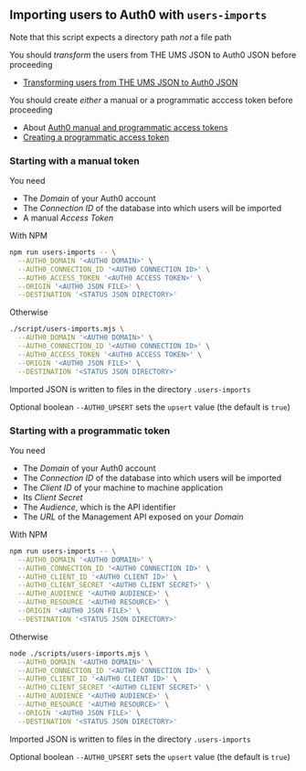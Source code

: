 ## Importing users to Auth0 with `users-imports`

Note that this script expects a directory path _not_ a file path

You should _transform_ the users from THE UMS JSON to Auth0 JSON before proceeding

- [Transforming users from THE UMS JSON to Auth0 JSON](./transforming-users-from-the-ums-json-to-auth0-json.md)

You should create _either_ a manual or a programmatic acccess token before proceeding

- About [Auth0 manual and programmatic access tokens](./auth0-manual-and-programmatic-access-tokens.md)
- [Creating a programmatic access token](./creating-a-programmatic-access-token.md)

### Starting with a manual token

You need

- The _Domain_ of your Auth0 account
- The _Connection ID_ of the database into which users will be imported
- A manual _Access Token_

With NPM

```bash
npm run users-imports -- \
  --AUTH0_DOMAIN '<AUTH0 DOMAIN>' \
  --AUTH0_CONNECTION_ID '<AUTH0 CONNECTION ID>' \
  --AUTH0_ACCESS_TOKEN '<AUTH0 ACCESS TOKEN>' \
  --ORIGIN '<AUTH0 JSON FILE>' \
  --DESTINATION '<STATUS JSON DIRECTORY>'
```

Otherwise

```bash
./script/users-imports.mjs \
  --AUTH0_DOMAIN '<AUTH0 DOMAIN>' \
  --AUTH0_CONNECTION_ID '<AUTH0 CONNECTION ID>' \
  --AUTH0_ACCESS_TOKEN '<AUTH0 ACCESS TOKEN>' \
  --ORIGIN '<AUTH0 JSON FILE>' \
  --DESTINATION '<STATUS JSON DIRECTORY>'
```

Imported JSON is written to files in the directory `.users-imports`

Optional boolean `--AUTH0_UPSERT` sets the `upsert` value (the default is `true`)

### Starting with a programmatic token

You need

- The _Domain_ of your Auth0 account
- The _Connection ID_ of the database into which users will be imported
- The _Client ID_ of your machine to machine application
- Its _Client Secret_
- The _Audience_, which is the API identifier
- The _URL_ of the Management API exposed on your _Domain_

With NPM

```bash
npm run users-imports -- \
  --AUTH0_DOMAIN '<AUTH0 DOMAIN>' \
  --AUTH0_CONNECTION_ID '<AUTH0 CONNECTION ID>' \
  --AUTH0_CLIENT_ID '<AUTH0 CLIENT ID>' \
  --AUTH0_CLIENT_SECRET '<AUTH0 CLIENT SECRET>' \
  --AUTH0_AUDIENCE '<AUTH0 AUDIENCE>' \
  --AUTH0_RESOURCE '<AUTH0 RESOURCE>' \
  --ORIGIN '<AUTH0 JSON FILE>' \
  --DESTINATION '<STATUS JSON DIRECTORY>'
```

Otherwise

```bash
node ./scripts/users-imports.mjs \
  --AUTH0_DOMAIN '<AUTH0 DOMAIN>' \
  --AUTH0_CONNECTION_ID '<AUTH0 CONNECTION ID>' \
  --AUTH0_CLIENT_ID '<AUTH0 CLIENT ID>' \
  --AUTH0_CLIENT_SECRET '<AUTH0 CLIENT SECRET>' \
  --AUTH0_AUDIENCE '<AUTH0 AUDIENCE>' \
  --AUTH0_RESOURCE '<AUTH0 RESOURCE>' \
  --ORIGIN '<AUTH0 JSON FILE>' \
  --DESTINATION '<STATUS JSON DIRECTORY>'
```

Imported JSON is written to files in the directory `.users-imports`

Optional boolean `--AUTH0_UPSERT` sets the `upsert` value (the default is `true`)

